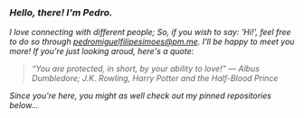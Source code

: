 ### *Hello, there! I'm Pedro.*
*I love connecting with different people; So, if you wish to say: 'Hi!', feel free to do so through [pedromiguelfilipesimoes@pm.me](mailto:pedromiguelfilipesimoes@pm.me). I'll be happy to meet you more! If you're just looking aroud, here's a quote:*
> *“You are protected, in short, by your ability to love!” — Albus Dumbledore; J.K. Rowling, Harry Potter and the Half-Blood Prince*

<!--
Here are some ideas to get you started:
- 🔭 I’m currently working on ...
- 🌱 I’m currently learning ...
- 👯 I’m looking to collaborate on ...
- 🤔 I’m looking for help with ...
- 💬 Ask me about ...
- 📫 How to reach me: ...
- 😄 Pronouns: ...
- ⚡ Fun fact: ...
-->

*Since you're here, you might as well check out my pinned repositories below...*
